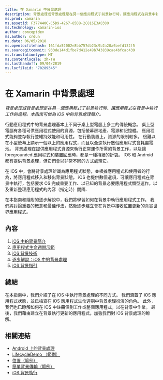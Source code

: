 ```yaml
---
title: 在 Xamarin 中背景處理
description: 背景處理或背景處理是在另一個應用程式于前景執行時，讓應用程式在背景中執行工作的進程。 本指南可做為 iOS 中的背景處理簡介。
ms.prod: xamarin
ms.assetid: F377440C-C5D9-4267-85D8-2C816E3A0300
ms.technology: xamarin-ios
author: conceptdev
ms.author: crdun
ms.date: 06/05/2018
ms.openlocfilehash: 161fda52002e8bb757db23c9b2a20a6befd132f5
ms.sourcegitcommit: 933de144d1fbe7d412e49b743839cae4bfcac439
ms.translationtype: MT
ms.contentlocale: zh-TW
ms.lasthandoff: 09/04/2019
ms.locfileid: "70289345"
---
```

# <a name="backgrounding-in-xamarinios"></a>在 Xamarin 中背景處理

_背景處理或背景處理是在另一個應用程式于前景執行時，讓應用程式在背景中執行工作的進程。本指南可做為 iOS 中的背景處理簡介。_

行動應用程式中的背景處理基本上不同于桌上型電腦上多工的傳統概念。 桌上型電腦有各種可供應用程式使用的資源，包括螢幕房地產、電源和記憶體。 應用程式能夠並存執行並維持效能和可用性。 在行動裝置上，資源的限制較多。 很難以在小型螢幕上顯示一個以上的應用程式，而且以全速執行數個應用程式會耗盡電池。 背景處理在提供應用程式資源來執行正常運作所需的背景工作，以及讓 foregrounded 應用程式和裝置回應時，都是一種持續的折衷。 IOS 和 Android 都有提供背景處理，但它們會以非常不同的方式處理它。

在 iOS 中，會將背景處理辨識為應用程式狀態，並根據應用程式和使用者的行為，將應用程式移入和移出背景狀態。 iOS 也提供數個選項，可讓應用程式在背景中執行，包括要求 OS 完成重要工作、以已知的背景必要應用程式類型運作，以及重新整理應用程式的內容（指定時）間隔.

在本指南和隨附的逐步解說中，我們將學習如何在背景中執行應用程式工作。 我們將討論重要的概念和最佳作法，然後逐步建立會在背景中接收位置更新的真實世界應用程式。

## <a name="contents"></a>內容

1. [iOS 中的背景簡介](~/ios/app-fundamentals/backgrounding/introduction-to-backgrounding-in-ios.md)
1. [應用程式生命週期示範](~/ios/app-fundamentals/backgrounding/application-lifecycle-demo.md)
1. [iOS 背景技術](~/ios/app-fundamentals/backgrounding/ios-backgrounding-techniques/index.md)
1. [逐步解說：iOS 中的背景處理](~/ios/app-fundamentals/backgrounding/ios-backgrounding-walkthroughs/index.md)
1. [iOS 背景指引](~/ios/app-fundamentals/backgrounding/ios-backgrounding-guidance.md)

## <a name="summary"></a>總結

在本指南中，我們介紹了在 iOS 中執行背景處理的不同方式。 我們涵蓋了 iOS 應用程式狀態，並已檢查在 iOS 應用程式生命週期中背景處理扮演的角色。 此外，我們也已瞭解如何在 iOS 中註冊個別工作或整個應用程式，以在背景中作業。 最後，我們藉由建立在背景執行更新的應用程式，加強我們對 iOS 背景處理的瞭解。



## <a name="related-links"></a>相關連結

- [Android 上的背景處理](~/android/app-fundamentals/services/index.md)
- [LifecycleDemo （範例）](https://docs.microsoft.com/samples/xamarin/ios-samples/lifecycledemo)
- [位置（範例）](https://docs.microsoft.com/samples/xamarin/ios-samples/location)
- [簡單背景傳輸（範例）](https://docs.microsoft.com/samples/xamarin/ios-samples/simplebackgroundtransfer)
- [iOS 背景執行](https://developer.apple.com/library/ios/documentation/iPhone/Conceptual/iPhoneOSProgrammingGuide/BackgroundExecution/BackgroundExecution.html)
